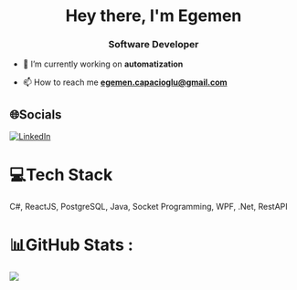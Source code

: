 <h1 align="center">Hey there, I'm Egemen</h1>
<h3 align="center">Software Developer</h3>

- 🔭 I’m currently working on **automatization**

- 📫 How to reach me **egemen.capacioglu@gmail.com**


## 🌐Socials
[![LinkedIn](https://img.shields.io/badge/LinkedIn-%230077B5.svg?logo=linkedin&logoColor=white)](https://linkedin.com/in/egemencpcgl)

# 💻Tech Stack
C#, ReactJS, PostgreSQL, Java, Socket Programming, WPF, .Net, RestAPI
# 📊GitHub Stats :
![](https://github-readme-stats.vercel.app/api?username=egemencpcgl&theme=ayu-mirage&hide_border=true&include_all_commits=true&count_private=true)<br/>
